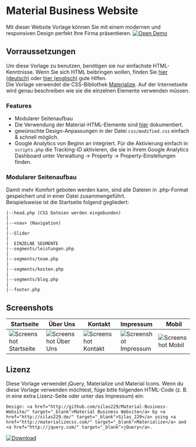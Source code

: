 # Material Business Website
Mit dieser Website Vorlage können Sie mit einem modernen und responsiven Design perfekt Ihre Firma präsentieren.
[![Open Demo](
http://image.prntscr.com/image/87daa830f2714875b7e936653701280d.png)](http://silas229.de/materialize/
"Open Demo")
## Vorraussetzungen
Um diese Vorlage zu benutzen, benötigen sie nur einfachste HTML-Kenntnisse. Wenn Sie sich HTML beibringen wollen, finden Sie [hier (deutsch)](http://wiki.selfhtml.de "SelfHTML") oder [hier (englisch)](http://w3schools.com/html/ "W3Schools") gute Hilfen.<br>
Die Vorlage verwendet die CSS-Bibliothek [Materialize](http://materializecss.com "Materialize CSS-Biblothek"). Auf der Internetseite wird genau beschreiben wie sie die einzelnen Elemente verwenden müssen.
### Features
- Modularer Seitenaufbau
- Die Verwendung der Material-HTML-Elemente sind [hier](http://materializecss.com) dokumentiert.
- gewünschte Design-Anpassungen in der Datei `css/modified.css` einfach & schnell möglich.
- Google Analytics von Beginn an integriert. Für die Aktivierung einfach in `scripts.php` die Tracking-ID aktivieren, die sie in ihrem Google Analytics Dashboard unter Verwaltung -> Property -> Property-Einstellungen finden.
### Modularer Seitenaufbau
Damit mehr Komfort geboten werden kann, sind alle Dateien in .php-Format gespeichert und in einer Datei zusammengeführt.<br>
Beispielsweise ist die Startseite folgend gegliedert:<br>
```|  
|--head.php (CSS Dateien werden eingebunden)
|  
|--<nav> (Navigation)
|  
|--Slider
|
|  EINZELNE SEGMENTE
|--segments/leistungen.php
|  
|--segments/team.php
|  
|--segments/kosten.php
|  
|--segments/blog.php
|  
|--footer.php
```
## Screenshots
Startseite | Über Uns | Kontakt | Impressum | Mobil
--- | --- | --- | --- | ---
![Screenshot Startseite](https://www.silas229.de/materialize/img/Home.png) | ![Screenshot Über Uns](https://www.silas229.de/materialize/img/About.png) | ![Screenshot Kontakt](https://www.silas229.de/materialize/img/Kontakt.png) | ![Screenshot Impressum](https://www.silas229.de/materialize/img/Impressum.png) | ![Screenshot Mobil](https://www.silas229.de/materialize/img/Mobil.png)
## Lizenz
Diese Vorlage verwendet jQuery, Materialize und Material Icons.
Wenn du diese Vorlage verwenden möchtest, füge bitte folgenden HTML-Code (z. B. in eine extra Lizenz-Seite oder unter das Impressum) ein:
```
Design: <a href="http://github.com/silas229/Material-Business-Website/" target="_blank">Material Business Website</a> by <a href="http://silas229.de/" target="_blank">Silas_229</a> using <a href="http://materializecss.com/" target="_blank">Materialize</a> and <a href="http://jquery.com/" target="_blank">jQuery</a>.
```
[![Download](http://image.prntscr.com/image/e42e46c1df634bae9583f0aaebbfb446.png)](http://silas229.pe.hu/materialize/ "Download")<br>
